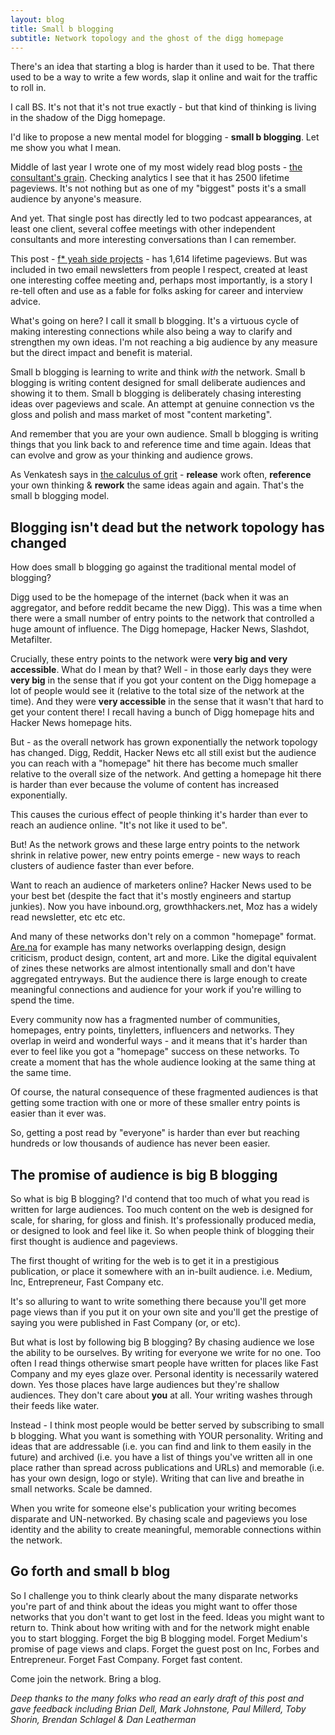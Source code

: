 ```yaml
---
layout: blog
title: Small b blogging
subtitle: Network topology and the ghost of the digg homepage
---
```


There's an idea that starting a blog is harder than it used to be. That there used to be a way to write a few words, slap it online and wait for the traffic to roll in.

I call BS. It's not that it's not true exactly - but that kind of thinking is living in the shadow of the Digg homepage.

I'd like to propose a new mental model for blogging - **small b blogging**. Let me show you what I mean.

Middle of last year I wrote one of my most widely read blog posts - [the consultant's grain](http://tomcritchlow.com/2017/07/18/the-consultants-grain/). Checking analytics I see that it has 2500 lifetime pageviews. It's not nothing but as one of my "biggest" posts it's a small audience by anyone's measure.

And yet. That single post has directly led to two podcast appearances, at least one client, several coffee meetings with other independent consultants and more interesting conversations than I can remember.

This post - [f* yeah side projects](http://tomcritchlow.com/2017/01/26/f-yeah-side-projects/) - has 1,614 lifetime pageviews. But was included in two email newsletters from people I respect, created at least one interesting coffee meeting and, perhaps most importantly, is a story I re-tell often and use as a fable for folks asking for career and interview advice.

What's going on here? I call it small b blogging. It's a virtuous cycle of making interesting connections while also being a way to clarify and strengthen my own ideas. I'm not reaching a big audience by any measure but the direct impact and benefit is material.

Small b blogging is learning to write and think *with* the network. Small b blogging is writing content designed for small deliberate audiences and showing it to them. Small b blogging is deliberately chasing interesting ideas over pageviews and scale. An attempt at genuine connection vs the gloss and polish and mass market of most "content marketing".

And remember that you are your own audience. Small b blogging is writing things that you link back to and reference time and time again. Ideas that can evolve and grow as your thinking and audience grows.

As Venkatesh says in [the calculus of grit](https://www.ribbonfarm.com/2011/08/19/the-calculus-of-grit/) - **release** work often, **reference** your own thinking & **rework** the same ideas again and again. That's the small b blogging model.

## Blogging isn't dead but the network topology has changed

How does small b blogging go against the traditional mental model of blogging?

Digg used to be the homepage of the internet (back when it was an aggregator, and before reddit became the new Digg). This was a time when there were a small number of entry points to the network that controlled a huge amount of influence. The Digg homepage, Hacker News, Slashdot, Metafilter.

Crucially, these entry points to the network were **very big and very accessible**. What do I mean by that? Well - in those early days they were **very big** in the sense that if you got your content on the Digg homepage a lot of people would see it (relative to the total size of the network at the time). And they were **very accessible** in the sense that it wasn't that hard to get your content there! I recall having a bunch of Digg homepage hits and Hacker News homepage hits.

But - as the overall network has grown exponentially the network topology has changed. Digg, Reddit, Hacker News etc all still exist but the audience you can reach with a "homepage" hit there has become much smaller relative to the overall size of the network. And getting a homepage hit there is harder than ever because the volume of content has increased exponentially.

This causes the curious effect of people thinking it's harder than ever to reach an audience online. "It's not like it used to be".

But! As the network grows and these large entry points to the network shrink in relative power, new entry points emerge - new ways to reach clusters of audience faster than ever before.

Want to reach an audience of marketers online? Hacker News used to be your best bet (despite the fact that it's mostly engineers and startup junkies). Now you have inbound.org, growthhackers.net, Moz has a widely read newsletter, etc etc etc.

And many of these networks don't rely on a common "homepage" format. [Are.na](https://www.are.na/) for example has many networks overlapping design, design criticism, product design, content, art and more. Like the digital equivalent of zines these networks are almost intentionally small and don't have aggregated entryways. But the audience there is large enough to create meaningful connections and audience for your work if you're willing to spend the time.

Every community now has a fragmented number of communities, homepages, entry points, tinyletters, influencers and networks. They overlap in weird and wonderful ways - and it means that it's harder than ever to feel like you got a "homepage" success on these networks. To create a moment that has the whole audience looking at the same thing at the same time.

Of course, the natural consequence of these fragmented audiences is that getting some traction with one or more of these smaller entry points is easier than it ever was.

So, getting a post read by "everyone" is harder than ever but reaching hundreds or low thousands of audience has never been easier.

## The promise of audience is big B blogging

So what is big B blogging? I'd contend that too much of what you read is written for large audiences. Too much content on the web is designed for scale, for sharing, for gloss and finish. It's professionally produced media, or designed to look and feel like it. So when people think of blogging their first thought is audience and pageviews.

The first thought of writing for the web is to get it in a prestigious publication, or place it somewhere with an in-built audience. i.e. Medium, Inc, Entrepreneur, Fast Company etc.

It's so alluring to want to write something there because you'll get more page views than if you put it on your own site and you'll get the prestige of saying you were published in Fast Company (or, or etc).

But what is lost by following big B blogging? By chasing audience we lose the ability to be ourselves. By writing for everyone we write for no one. Too often I read things otherwise smart people have written for places like Fast Company and my eyes glaze over. Personal identity is necessarily watered down. Yes those places have large audiences but they're shallow audiences. They don't care about **you** at all. Your writing washes through their feeds like water.

Instead - I think most people would be better served by subscribing to small b blogging. What you want is something with YOUR personality. Writing and ideas that are addressable (i.e. you can find and link to them easily in the future) and archived (i.e. you have a list of things you've written all in one place rather than spread across publications and URLs) and memorable (i.e. has your own design, logo or style). Writing that can live and breathe in small networks. Scale be damned.

When you write for someone else's publication your writing becomes disparate and UN-networked. By chasing scale and pageviews you lose identity and the ability to create meaningful, memorable connections within the network.

## Go forth and small b blog

So I challenge you to think clearly about the many disparate networks you're part of and think about the ideas you might want to offer those networks that you don't want to get lost in the feed. Ideas you might want to return to. Think about how writing with and for the network might enable you to start blogging. Forget the big B blogging model. Forget Medium's promise of page views and claps. Forget the guest post on Inc, Forbes and Entrepreneur. Forget Fast Company. Forget fast content.

Come join the network. Bring a blog.


*Deep thanks to the many folks who read an early draft of this post and gave feedback including Brian Dell, Mark Johnstone, Paul Millerd, Toby Shorin, Brendan Schlagel & Dan Leatherman*